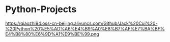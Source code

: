 # Python-Projects



https://qiaozhi94.oss-cn-beijing.aliyuncs.com/Github/Jack%20Cui%20-%20Python%20%E5%AD%A6%E4%B9%A0%E8%B7%AF%E7%BA%BF%E4%B8%80%E6%9D%A1%E9%BE%99.png